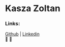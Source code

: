 # **Kasza Zoltan**

### **Links:**<br>
[Github](http://github.com/Zoznyak) | 
[Linkedin](www.linkedin.com/in/zoltán-kasza-9600415b)<br>
:robot:
:car:
